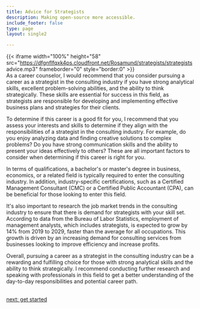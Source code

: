 ```yaml
---
title: Advice for Strategists
description: Making open-source more accessible.
include_footer: false
type: page
layout: single2

---
```


{{< iframe width="100%" height="58" src="https://dfgnflfqxk4ps.cloudfront.net/Rosamund/strategists/strategists advice.mp3" frameborder="0" style="border:0" >}}<br>
As a career counselor, I would recommend that you consider pursuing a career as a strategist in the consulting industry if you have strong analytical skills, excellent problem-solving abilities, and the ability to think strategically. These skills are essential for success in this field, as strategists are responsible for developing and implementing effective business plans and strategies for their clients.

To determine if this career is a good fit for you, I recommend that you assess your interests and skills to determine if they align with the responsibilities of a strategist in the consulting industry. For example, do you enjoy analyzing data and finding creative solutions to complex problems? Do you have strong communication skills and the ability to present your ideas effectively to others? These are all important factors to consider when determining if this career is right for you.

In terms of qualifications, a bachelor's or master's degree in business, economics, or a related field is typically required to enter the consulting industry. In addition, industry-specific certifications, such as a Certified Management Consultant (CMC) or a Certified Public Accountant (CPA), can be beneficial for those looking to enter this field.

It's also important to research the job market trends in the consulting industry to ensure that there is demand for strategists with your skill set. According to data from the Bureau of Labor Statistics, employment of management analysts, which includes strategists, is expected to grow by 14% from 2019 to 2029, faster than the average for all occupations. This growth is driven by an increasing demand for consulting services from businesses looking to improve efficiency and increase profits.

Overall, pursuing a career as a strategist in the consulting industry can be a rewarding and fulfilling choice for those with strong analytical skills and the ability to think strategically. I recommend conducting further research and speaking with professionals in this field to get a better understanding of the day-to-day responsibilities and potential career path.

<br>
<a href="https://workdojos.com/strategists/start">next: get started</a>
</p>